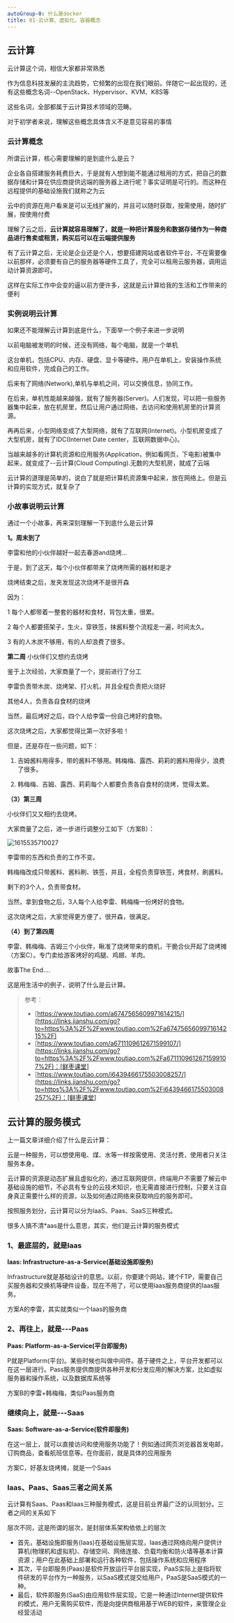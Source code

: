 ```yaml
---
autoGroup-0: 什么是docker
title: 01-云计算、虚拟化、容器概念
---
```


## 云计算
云计算这个词，相信大家都非常熟悉

作为信息科技发展的主流趋势，它频繁的出现在我们眼前。伴随它一起出现的，还有这些概念名词--OpenStack、Hypervisor、KVM、K8S等

这些名词，全部都属于云计算技术领域的范畴。

对于初学者来说，理解这些概念具体含义不是意见容易的事情

### 云计算概念
所谓云计算，核心需要理解的是到底什么是云？

企业各自搭建服务耗费巨大，于是就有人想到能不能通过租用的方式，把自己的数据存储和计算在供应商提供远端的服务器上进行呢？事实证明是可行的。而这种在远程提供的基础设施我们就称之为云

云中的资源在用户看来是可以无线扩展的，并且可以随时获取，按需使用，随时扩展，按使用付费

理解了云之后，**云计算就容易理解了，就是一种把计算服务和数据存储作为一种商品进行售卖或租赁，购买后可以在云端提供服务**

有了云计算之后，无论是企业还是个人，想要搭建网站或者软件平台，不在需要像以前那样，必须要有自己的服务器等硬件工具了，完全可以租用云服务器，调用运动计算资源即可。

这样在实际工作中会变的逼以前方便许多，这就是云计算给我的生活和工作带来的便利

### 实例说明云计算
如果还不能理解云计算到底是什么，下面举一个例子来进一步说明

以前电脑被发明的时候，还没有网络，每个电脑，就是一个单机

这台单机，包括CPU、内存、硬盘、显卡等硬件。用户在单机上，安装操作系统和应用软件，完成自己的工作。

后来有了网络(Network),单机与单机之间，可以交换信息，协同工作。

在后来，单机性能越来越强，就有了服务器(Server)。人们发现，可以把一些服务器集中起来，放在机房里，然后让用户通过网络，去访问和使用机房里的计算资源。

再再后来，小型网络变成了大型网络，就有了互联网(Internet)。小型机房变成了大型机房，就有了IDC(Internet Date center，互联网数据中心)。

当越来越多的计算机资源和应用服务(Application，例如看网页，下电影)被集中起来，就变成了--云计算(Cloud Computing).无数的大型机房，就成了云端

云计算的道理是简单的，说白了就是把计算机资源集中起来，放在网络上。但是云计算的实现方式，就复杂了

### 小故事说明云计算

通过一个小故事，再来深刻理解一下到底什么是云计算

**1。周末到了**

李雷和他的小伙伴越好一起去春游and烧烤...

于是，到了这天，每个小伙伴都带来了烧烤所需的器材和是才

烧烤结束之后，发夹发现这次烧烤不是很开森

因为：

1 每个人都带着一整套的器材和食材，背包太重，很累。

2 每个人都要搭架子，生火，穿铁签，抹酱料整个流程走一遍，时间太久。

3 有的人木炭不够用，有的人却浪费了很多。

**第二周**
小伙伴们又想约去烧烤

鉴于上次经验，大家商量了一个，提前进行了分工

李雷负责带木炭、烧烤架、打火机，并且全程负责把火烧好

其他4人，负责各自食材的烧烤

当然，最后烤好之后，四个人给李雷一份自己烤好的食物。

这次烧烤之后，大家都觉得比第一次好多啦！

但是，还是存在一些问题，如下：

1. 吉姆酱料用得多，带的酱料不够用。韩梅梅、露西、莉莉的酱料用得少，浪费了很多。

2. 韩梅梅、吉姆、露西、莉莉每个人都要负责各自食材的烧烤，觉得太累。


**（3）第三周**

小伙伴们又又相约去烧烤。

大家商量了之后，进一步进行调整分工如下（方案B）：

![1615535710027](images/1615535710027.png)

李雷带的东西和负责的工作不变。

韩梅梅改成只带酱料、酱料刷、铁签，并且，全程负责穿铁签，烤食材，刷酱料。

剩下的3个人，负责带食材。

当然，拿到食物之后，3人每个人给李雷、韩梅梅一份烤好的食物。

这次烧烤之后，大家觉得更方便了，很开森，很满足。

**（4）到了第四周**

李雷、韩梅梅、吉姆三个小伙伴，瞅准了烧烤带来的商机，干脆合伙开起了烧烤摊（方案C）。专门卖给游客烤好的鸡腿、鸡翅、羊肉。

故事The End....

这是用生活中的例子，说明了什么是云计算。

> 参考：
>
> - [https://www.toutiao.com/a6747565609971614215/](https://links.jianshu.com/go?to=https%3A%2F%2Fwww.toutiao.com%2Fa6747565609971614215%2F)
> - [https://www.toutiao.com/a6711109612671599107/](https://links.jianshu.com/go?to=https%3A%2F%2Fwww.toutiao.com%2Fa6711109612671599107%2F)：[鲜枣课堂]
> - [https://www.toutiao.com/i6439466175503008257/](https://links.jianshu.com/go?to=https%3A%2F%2Fwww.toutiao.com%2Fi6439466175503008257%2F)：[鲜枣课堂]


## 云计算的服务模式

上一篇文章详细介绍了什么是云计算：

云是一种服务，可以想使用电、煤、水等一样按需使用、灵活付费，使用者只关注服务本身。

云计算的资源是动态扩展且虚拟化的，通过互联网提供，终端用户不需要了解云中基础设施的细节，不必具有专业的云技术知识，也无需直接进行控制，只要关注自身真正需要什么样的资源，以及如何通过网络来获取响应的服务即可。

按照服务划分，云计算可以分为IaaS、Paas、SaaS三种模式。

很多人搞不清*aas是什么意思，其实，他们是云计算的服务模式

### 1、最底层的，就是Iaas

**Iaas: Infrastructure-as-a-Service(基础设施即服务)**

Infrastructure就是基础设计的意思。以前，你要建个网站，建个FTP，需要自己买服务器和交换机等硬件设备，现在不用了，可以使用Iaas服务商提供的Iaas服务。

方案A的李雷，其实就类似一个Iaas的服务商

### 2、再往上，就是---Paas
**Paas: Platform-as-a-Service(平台即服务)**

P就是Platform(平台)。某些时候也叫做中间件。基于硬件之上，平台开发都可以在这一层进行。Pass服务提供商提供各种开发和分发应用的解决方案，比如虚拟服务器和操作系统，以及数据库系统等

方案B的李雷+韩梅梅，类似Paas服务商

### 继续向上，就是---Saas
**Saas: Software-as-a-Service(软件即服务)**

在这一层上，就可以直接访问和使用服务功能了！例如通过网页浏览器首发电邮，订购商品，查看航班信息等。在你面前，就是具体的应用服务

方案C，好基友烧烤摊，就是一个Saas

### Iaas、Paas、Saas三者之间关系

云计算有Saas、Paas和Iaas三种服务模式，这是目前业界最广泛的认同划分。三者之间的关系如下

层次不同，这是所谓的层次，是封层体系架构依依上的层次

- 首先，基础设施即服务(Iaas)在基础设施层实现，Iaas通过网络向用户提供计算机(物理机和虚拟机)、存储空间、网络连接、负载均衡和防火墙等基本计算资源；用户在此基础上部署和运行各种软件，包括操作系统和应用程序
- 其次，平台即服务(Paas)是软件开放运行平台层实现，PaaS实际上是指将软件研发的平台作为一种服务，以SaaS模式提交给用户，PaaS是SaaS模式的一种。
- 最后，软件即服务(SaaS)由应用软件层实现，它是一种通过Internet提供软件的模式，用户无需购买软件，而是向提供商租用基于WEB的软件，来管理企业经营活动

